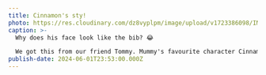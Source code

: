 ```yaml
---
title: Cinnamon's sty!
photo: https://res.cloudinary.com/dz8vyplpm/image/upload/v1723386098/IMG_9932_kdmn2f.jpg
caption: >-
  Why does his face look like the bib? 😂

  We got this from our friend Tommy. Mummy's favourite character Cinnamon! It's so cute☺️
publish-date: 2024-06-01T23:53:00.000Z
---
```

